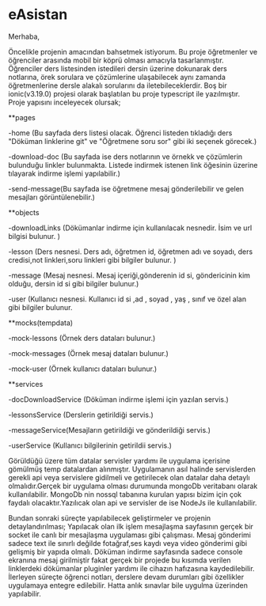 # eAsistan
Merhaba,
  
  Öncelikle projenin amacından bahsetmek istiyorum. Bu proje öğretmenler ve öğrenciler arasında mobil bir köprü olması amacıyla tasarlanmıştır. Öğrenciler ders listesinden istedileri dersin üzerine dokunarak ders notlarına, örek sorulara ve çözümlerine ulaşabilecek aynı zamanda öğretmenlerine dersle alakalı sorularını da iletebileceklerdir.
  Boş bir ionic(v3.19.0) projesi olarak başlatılan bu proje typescript ile yazılmıştır. Proje yapısını inceleyecek olursak;

**pages

-home (Bu sayfada ders listesi olacak. Öğrenci listeden tıkladığı ders "Döküman linklerine git" ve "Öğretmene soru sor" gibi iki seçenek görecek.)

-download-doc (Bu sayfada ise ders notlarının ve örnekk ve çözümlerin bulunduğu linkler bulunmakta. Listede indirmek istenen link öğesinin üzerine tılayarak indirme işlemi yapılabilir.)

-send-message(Bu sayfada ise öğretmene mesaj gönderilebilir ve gelen mesajları görüntülenebilir.)


**objects

-downloadLinks (Dökümanlar indirme için kullanılacak nesnedir. İsim ve url bilgisi bulunur. )

-lesson (Ders nesnesi. Ders adı, öğretmen id, öğretmen adı ve soyadı, ders credisi,not linkleri,soru linkleri gibi bilgiler bulunur. )

-message (Mesaj nesnesi. Mesaj içeriği,gönderenin id si, göndericinin kim olduğu, dersin id si gibi bilgiler bulunur.)

-user (Kullanıcı nesnesi. Kullanıcı id si ,ad , soyad , yaş , sınıf ve özel alan gibi bilgiler bulunur.


**mocks(tempdata)

-mock-lessons (Örnek ders dataları bulunur.)

-mock-messages (Örnek mesaj dataları bulunur.)

-mock-user (Örnek kullanıcı dataları bulunur.)


**services

-docDownloadService (Döküman indirme işlemi için yazılan servis.)

-lessonsService (Derslerin getirildiği servis.)

-messageService(Mesajların getirildiği ve gönderildiği servis.)

-userService (Kullanıcı bilgilerinin getirildii servis.)



  Görüldüğü üzere tüm datalar servisler yardımı ile uygulama içerisine gömülmüş temp datalardan alınmıştır. Uygulamanın asıl halinde  servislerden gerekli api veya servislere gidilmeli ve getirilecek olan datalar daha detaylı olmalıdır.Gerçek bir uygulama olması durumunda mongoDb veritabanı olarak kullanılabilir. MongoDb nin nossql tabanına kurulan yapısı bizim için çok faydalı olacaktır.Yazılıcak olan api ve servisler de ise NodeJs ile kullanılabilir.


Bundan sonraki süreçte yapılabilecek geliştirmeler ve projenin detaylandırılması;
  Yapılacak olan ilk işlem mesajlaşma sayfasının gerçek bir socket ile canlı bir mesajlaşma uygulaması gibi çalışması. Mesaj gönderimi sadece text ile sınırlı değilde fotağraf,ses kaydı veya video gönderimi gibi gelişmiş bir yapıda olmalı. Döküman indirme sayfasında sadece console ekranına mesaj girilmiştir fakat gerçek bir projede bu kısımda verilen linklerdeki dökümanlar pluginler yardımı ile cihazın hafızasına kaydedilebilir. İlerleyen süreçte öğrenci notları, derslere devam durumları gibi özellikler uygulamaya entegre edilebilir. Hatta anlık sınavlar bile uygulma üzerinden yapılabilir.









